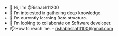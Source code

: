 - 👋 Hi, I’m @Rishabh11200
- 👀 I’m interested in gathering deep knowledge.
- 🌱 I’m currently learning Data structure.
- 💞️ I’m looking to collaborate on Software developer.
- 📫 How to reach me. - rishabhshah1100@gmail.com

<!---
Rishabh11200/Rishabh11200 is a ✨ special ✨ repository because its `README.md` (this file) appears on your GitHub profile.
You can click the Preview link to take a look at your changes.
--->
